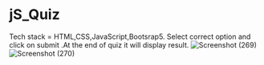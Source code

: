 # jS_Quiz
Tech stack = HTML,CSS,JavaScript,Bootsrap5.
Select correct option and click on submit .At the end of quiz it will display result.
![Screenshot (269)](https://github.com/user-attachments/assets/6230b695-db4f-4cf6-9aac-ca3dea6116af)
![Screenshot (270)](https://github.com/user-attachments/assets/68b03cd4-3316-4ba9-9137-06876522a4f2)
